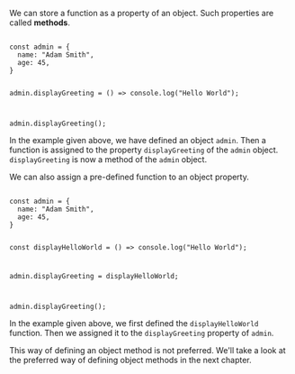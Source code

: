 We can store a function as
a property of an object.
Such properties are called
**methods**.

<codeblock language="javascript" type="lesson">
<code>
const admin = {
  name: "Adam Smith",
  age: 45,
}

admin.displayGreeting = () => console.log("Hello World");

admin.displayGreeting();
</code>
</codeblock>

In the example given above,
we have defined an object `admin`.
Then a function is assigned
to the property `displayGreeting`
of the `admin` object.
`displayGreeting` is now a method of the `admin` object.

We can also assign a pre-defined function to an object property.

<codeblock language="javascript" type="lesson">
<code>
const admin = {
  name: "Adam Smith",
  age: 45,
}

const displayHelloWorld = () => console.log("Hello World");

admin.displayGreeting = displayHelloWorld;

admin.displayGreeting();
</code>
</codeblock>

In the example given above,
we first defined the `displayHelloWorld` function.
Then we assigned it to the `displayGreeting` property of `admin`.

This way of defining an object method is not preferred.
We'll take a look at the preferred way of
defining object methods in the next chapter.
